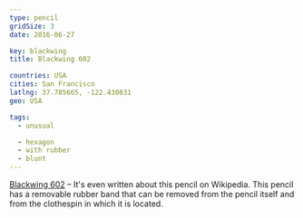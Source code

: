 ```yaml
---
type: pencil
gridSize: 3
date: 2016-06-27

key: blackwing
title: Blackwing 602

countries: USA
cities: San Francisco
latlng: 37.785665, -122.430831
geo: USA

tags:
  - unusual

  - hexagon
  - with rubber
  - blunt
---
```


[Blackwing 602](http://blackwing602.com/product/blackwing-602/) – It's even written about this pencil on Wikipedia. This pencil has a removable rubber band that can be removed from the pencil itself and from the clothespin in which it is located.